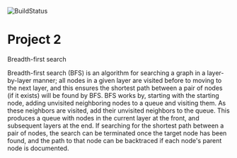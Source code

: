 ![BuildStatus](https://github.com/shirondru/Project2/.github/workflows/test.yml/badge.svg?event=push)

# Project 2
Breadth-first search

Breadth-first search (BFS) is an algorithm for searching a graph in a layer-by-layer manner; all nodes in a given layer are visited before to moving to the next layer, and this ensures the shortest path between a pair of nodes (if it exists) will be found by BFS. BFS works by, starting with the starting node, adding unvisited neighboring nodes to a queue and visiting them. As these neighbors are visited, add their unvisited neighbors to the queue. This produces a queue with nodes in the current layer at the front, and subsequent layers at the end. If searching for the shortest path between a pair of nodes, the search can be terminated once the target node has been found, and the path to that node can be backtraced if each node's parent node is documented.